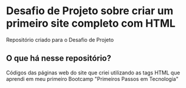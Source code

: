 # Desafio de Projeto sobre criar um primeiro site completo com HTML
Repositório criado para o Desafio de Projeto

## O que há nesse repositório?
Códigos das páginas web do site que criei utilizando as tags HTML que aprendi em meu primeiro Bootcamp "Primeiros Passos em Tecnologia"
